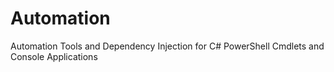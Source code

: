 # Automation
Automation Tools and Dependency Injection for C# PowerShell Cmdlets and Console Applications
